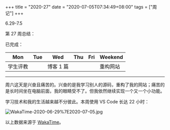 +++
title = "2020-27"
date = "2020-07-05T07:34:49+08:00"
tags = ["周记"]
+++

6.29-7.5

第 27 周总结：

已完成：

| Mon      | Tue | Wed       | Thu | Fri | Weekend  |
| -------- | --- | --------- | --- | --- | -------- |
| 学生评教 |     | 博客 1 篇 |     |     | 重构网站 |

---

周六这天是兴奋且痛苦的。兴奋的是我学习别人的源码，重构了我的网站；痛苦的是长时间坐在电脑前面，我的眼睛受不了。但我依然继续实现一个又一个小功能。

学习技术和我的生活越来越不分彼此。本周使用 VS Code 长达 22 小时：

![WakaTime-2020-06-29%7E2020-07-05.jpg](/images/笔记)

以上数据来源于 [WakaTime](https://wakatime.com)。
